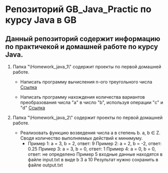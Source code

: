 # Репозиторий GB_Java_Practic по курсу Java в GB

## Данный репозиторий содержит информацию по практичекой и домашней работе по курсу Java.

1. Папка "\Homework_java_1\\" содержит проекты по первой домашней работе.

    +  Написать программу вычисления n-ого треугольного числа [Cсылка](https://github.com/ColdSun93/GB_Java_Practic/blob/main/Homework_java_1/hw_1.java "проект") 
    
    +  Написать программу нахождения количества вариантов преобразования числа "a" в число "b", используя операции "c" и "d" [Cсылка](https://github.com/ColdSun93/GB_Java_Practic/blob/main/Homework_java_1/hw_robot.java "проект")

2. Папка "\Homework_java_2\\" содержит проекты по первой домашней работе. 
    +  Реализовать функцию возведения числа а в степень b. a, b ∈ Z. Сводя количество выполняемых действий к минимуму. 
        +  Пример 1: а = 3, b = 2, ответ: 9 
Пример 2: а = 2, b = -2, ответ: 0.25
Пример 3: а = 3, b = 0, ответ: 1
Пример 4: а = 0, b = 0, ответ: не определено
Пример 5
входные данные находятся в файле input.txt в виде
b 3
a 10
Результат нужно сохранить в файле output.txt

